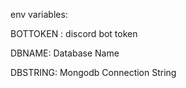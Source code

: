 env variables:

BOTTOKEN : discord bot token

DBNAME: Database Name

DBSTRING: Mongodb Connection String
